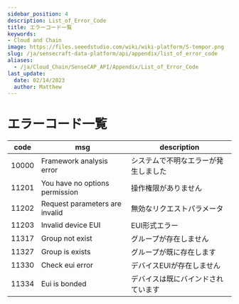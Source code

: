 ```yaml
---
sidebar_position: 4
description: List_of_Error_Code
title: エラーコード一覧
keywords:
- Cloud and Chain
image: https://files.seeedstudio.com/wiki/wiki-platform/S-tempor.png        
slug: /ja/sensecraft-data-platform/api/appendix/list_of_error_code
aliases:
  - /ja/Cloud_Chain/SenseCAP_API/Appendix/List_of_Error_Code
last_update:
  date: 02/14/2023
  author: Matthew
---
```


<div class="post-header">
<h1>エラーコード一覧</h1>
</div>
<div class="post-content">
<div id="toc"></div>
<table>
<thead>
<tr>
<th>code</th>
<th>msg</th>
<th>description</th>
</tr>
</thead>
<tbody>
<tr>
<td>10000</td>
<td>Framework analysis error</td>
<td>システムで不明なエラーが発生しました</td>
</tr>
<tr>
<td>11201</td>
<td>You have no options permission</td>
<td>操作権限がありません</td>
</tr>
<tr>
<td>11202</td>
<td>Request parameters are invalid</td>
<td>無効なリクエストパラメータ</td>
</tr>
<tr>
<td>11203</td>
<td>Invalid device EUI</td>
<td>EUI形式エラー</td>
</tr>
<tr>
<td>11317</td>
<td>Group not exist</td>
<td>グループが存在しません</td>
</tr>
<tr>
<td>11327</td>
<td>Group is exists</td>
<td>グループが既に存在します</td>
</tr>
<tr>
<td>11330</td>
<td>Check eui error</td>
<td>デバイスEUIが存在しません</td>
</tr>
<tr>
<td>11334</td>
<td>Eui is bonded</td>
<td>デバイスは既にバインドされています</td>
</tr>
</tbody>
</table>
</div>